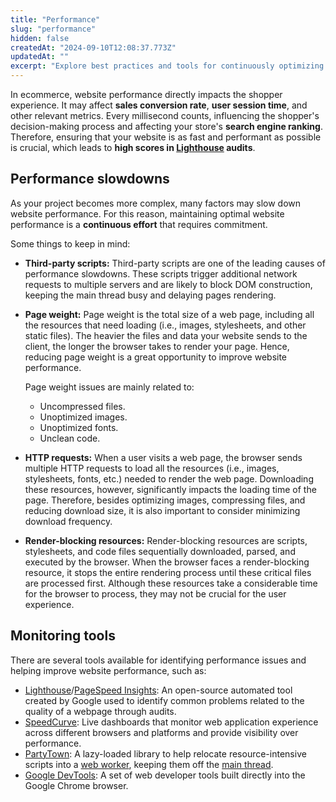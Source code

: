 ```yaml
---
title: "Performance"
slug: "performance"
hidden: false
createdAt: "2024-09-10T12:08:37.773Z"
updatedAt: ""
excerpt: "Explore best practices and tools for continuously optimizing website performance."
---
```


In ecommerce, website performance directly impacts the shopper experience. It may affect **sales conversion rate**, **user session time**, and other relevant metrics. Every millisecond counts, influencing the shopper's decision-making process and affecting your store's **search engine ranking**. Therefore, ensuring that your website is as fast and performant as possible is crucial, which leads to **high scores in [Lighthouse](https://developer.chrome.com/docs/lighthouse/overview) audits**.

## Performance slowdowns

As your project becomes more complex, many factors may slow down website performance. For this reason, maintaining optimal website performance is a **continuous effort** that requires commitment.

Some things to keep in mind:

- **Third-party scripts:** Third-party scripts are one of the leading causes of performance slowdowns. These scripts trigger additional network requests to multiple servers and are likely to block DOM construction, keeping the main thread busy and delaying pages rendering.

- **Page weight:** Page weight is the total size of a web page, including all the resources that need loading (i.e., images, stylesheets, and other static files). The heavier the files and data your website sends to the client, the longer the browser takes to render your page. Hence, reducing page weight is a great opportunity to improve website performance.

  Page weight issues are mainly related to:

  - Uncompressed files.
  - Unoptimized images.
  - Unoptimized fonts.
  - Unclean code.

- **HTTP requests:** When a user visits a web page, the browser sends multiple HTTP requests to load all the resources (i.e., images, stylesheets, fonts, etc.) needed to render the web page. Downloading these resources, however, significantly impacts the loading time of the page. Therefore, besides optimizing images, compressing files, and reducing download size, it is also important to consider minimizing download frequency.

- **Render-blocking resources:** Render-blocking resources are scripts, stylesheets, and code files sequentially downloaded, parsed, and executed by the browser. When the browser faces a render-blocking resource, it stops the entire rendering process until these critical files are processed first. Although these resources take a considerable time for the browser to process, they may not be crucial for the user experience.

## Monitoring tools

There are several tools available for identifying performance issues and helping improve website performance, such as:

- [Lighthouse](https://developer.chrome.com/docs/lighthouse/overview)/[PageSpeed Insights](https://pagespeed.web.dev/): An open-source automated tool created by Google used to identify common problems related to the quality of a webpage through audits.
- [SpeedCurve](https://speedcurve.com/): Live dashboards that monitor web application experience across different browsers and platforms and provide visibility over performance.
- [PartyTown](https://partytown.builder.io/): A lazy-loaded library to help relocate resource-intensive scripts into a [web worker](https://developer.mozilla.org/en-US/docs/Web/API/Web_Workers_API), keeping them off the [main thread](https://developer.mozilla.org/en-US/docs/Glossary/Main_thread).
- [Google DevTools](https://developer.chrome.com/docs/devtools/): A set of web developer tools built directly into the Google Chrome browser.
